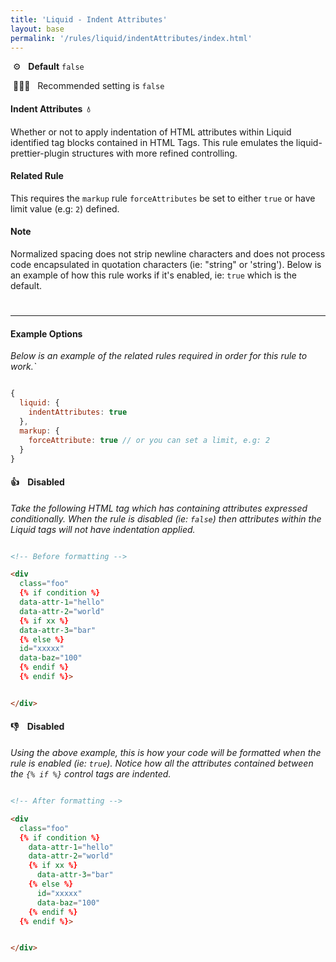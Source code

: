 ```yaml
---
title: 'Liquid - Indent Attributes'
layout: base
permalink: '/rules/liquid/indentAttributes/index.html'
---
```


&nbsp;⚙️&nbsp;&nbsp;&nbsp;**Default** `false`

&nbsp;💁🏽‍♀️&nbsp;&nbsp;&nbsp;Recommended setting is `false`

#### Indent Attributes&nbsp;&nbsp;💧

Whether or not to apply indentation of HTML attributes within Liquid identified tag blocks contained in HTML Tags. This rule emulates the liquid-prettier-plugin structures with more refined controlling.

#### Related Rule

This requires the `markup` rule `forceAttributes` be set to either `true` or have limit value (e.g: `2`) defined.

#### Note

Normalized spacing does not strip newline characters and does not process code encapsulated in quotation characters (ie: "string" or 'string'). Below is an example of how this rule works if it's enabled, ie: `true` which is the default.

#

---

#### Example Options

_Below is an example of the related rules required in order for this rule to work.`_

```js

{
  liquid: {
    indentAttributes: true
  },
  markup: {
    forceAttribute: true // or you can set a limit, e.g: 2
  }
}


```

#### 👍 &nbsp;&nbsp; Disabled

_Take the following HTML tag which has containing attributes expressed conditionally. When the rule is disabled (ie: `false`) then attributes within the Liquid tags will not have indentation applied._

<!--prettier-ignore-->
```html

<!-- Before formatting -->

<div
  class="foo"
  {% if condition %}
  data-attr-1="hello"
  data-attr-2="world"
  {% if xx %}
  data-attr-3="bar"
  {% else %}
  id="xxxxx"
  data-baz="100"
  {% endif %}
  {% endif %}>


</div>


```

#### 👎 &nbsp;&nbsp; Disabled

_Using the above example, this is how your code will be formatted when the rule is enabled (ie: `true`). Notice how all the attributes contained between the `{% if %}` control tags are indented._

<!--prettier-ignore-->
```html

<!-- After formatting -->

<div
  class="foo"
  {% if condition %}
    data-attr-1="hello"
    data-attr-2="world"
    {% if xx %}
      data-attr-3="bar"
    {% else %}
      id="xxxxx"
      data-baz="100"
    {% endif %}
  {% endif %}>


</div>


```
